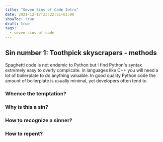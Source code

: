```yaml
---
title: "Seven Sins of Code Intro"
date: 2021-12-17T23:22:51+01:00
showToc: true
draft: true
tags:
  - seven-sins-of-code
---
```


## Sin number 1: Toothpick skyscrapers - methods

Spaghetti code is not endemic to Python but I find Python's syntax extremely easy to overly complicate. In languages like C++ you will need a lot of boilerplate to do anything valuable. In good quality Python code the amount of boilerplate is usually minimal, yet developers often tend to 


### Whence the temptation?



### Why is this a sin?


### How to recognize a sinner?



### How to repent?


